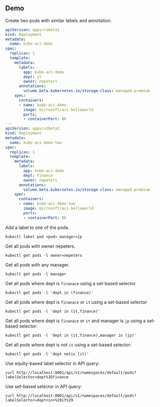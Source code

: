
## Demo

Create two pods with similar labels and annotation.

```yaml
apiVersion: apps/v1beta1
kind: Deployment
metadata:
  name: kube-aci-demo
spec:
  replicas: 1
  template:
    metadata:
      labels:
        app: kube-aci-demo
        dept: it
        owner: nepeters
      annotations:
        volume.beta.kubernetes.io/storage-class: managed-premium
    spec:
      containers:
      - name: kube-aci-demo
        image: microsoft/aci-helloworld
        ports:
        - containerPort: 80
---
apiVersion: apps/v1beta1
kind: Deployment
metadata:
  name: kube-aci-demo-two
spec:
  replicas: 1
  template:
    metadata:
      labels:
        app: kube-aci-demo
        dept: finance
        owner: nepeters
      annotations:
        volume.beta.kubernetes.io/storage-class: managed-premium
    spec:
      containers:
      - name: kube-aci-demo-two
        image: microsoft/aci-helloworld
        ports:
        - containerPort: 80
```

Add a label to one of the pods.

```
kubectl label pod <pod> manager=jp
```

Get all pods with owner nepeters.

```
kubectl get pods -l owner=nepeters
```

Get all pods with any manager.

```
kubeclt get pods -l manager
```

Get all pods where dept is `finanace` using a set-based selector

```
kubectl get pods -l 'dept in (finance)'
```

Get all pods where dept is `finanace` or `it` using a set-based selector

```
kubectl get pods -l 'dept in (it,finance)'
```

Get all pods where dept is `finanace` or `it` and manager is `jp` using a set-based selector:

```
kubectl get pods -l 'dept in (it,finance),manager in (jp)'
```

Get all pods where dept is not `it` using a set-based selector:

```
kubectl get pods -l 'dept notin (it)'
```

Use equity-based label selector in API query:

```
curl http://localhost:8001/api/v1/namespaces/default/pods?labelSelector=dept%3Dfinance
```

Use set-based selector in API query:

```
curl http://localhost:8001/api/v1/namespaces/default/pods?labelSelector=dept+in+%28it%29
```